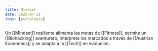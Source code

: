 ```yaml
---
title: Mindset
date: 2025-07-31
tags: [psicologia]
---
```


Un [[Mindset]] resiliente alimenta las metas de [[Fitness]], permite un [[Biohacking]] aventurero, interpreta los mercados a través de [[Austrian Economics]] y se adapta a la [[Tech]] en evolución.

